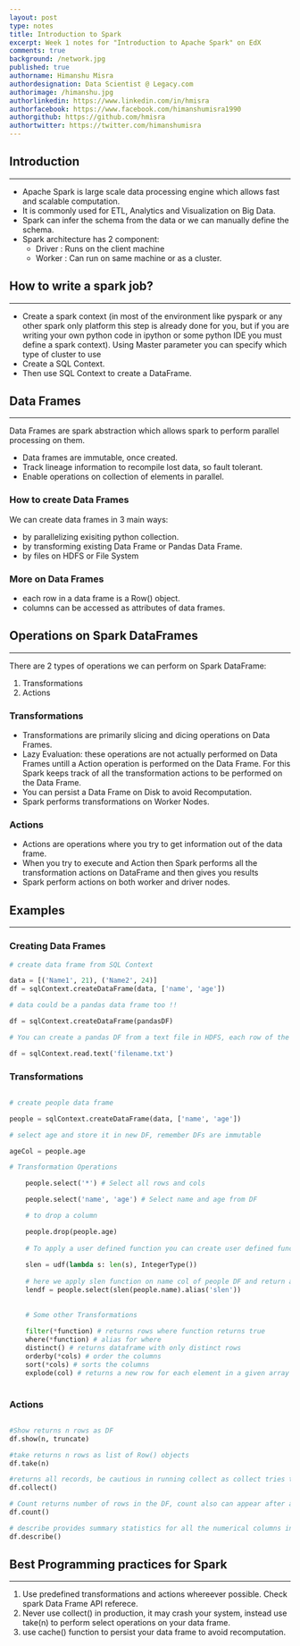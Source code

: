 ```yaml
---
layout: post
type: notes
title: Introduction to Spark
excerpt: Week 1 notes for "Introduction to Apache Spark" on EdX
comments: true
background: /network.jpg
published: true
authorname: Himanshu Misra
authordesignation: Data Scientist @ Legacy.com
authorimage: /himanshu.jpg
authorlinkedin: https://www.linkedin.com/in/hmisra
authorfacebook: https://www.facebook.com/himanshumisra1990
authorgithub: https://github.com/hmisra
authortwitter: https://twitter.com/himanshumisra
---
```





## Introduction
------

* Apache Spark is large scale data processing engine which allows fast and scalable computation.
* It is commonly used for ETL, Analytics and Visualization on Big Data.
* Spark can infer the schema from the data or we can manually define the schema.
* Spark architecture has 2 component:
    - Driver : Runs on the client machine
    - Worker : Can run on same machine or as a cluster.


## How to write a spark job?
------

* Create a spark context (in most of the environment like pyspark or any other spark only platform this step is already done for you, but if you are writing your own python code in ipython or some python IDE you must define a spark context). Using Master parameter you can specify which type of cluster to use
* Create a SQL Context.
* Then use SQL Context to create a DataFrame.

## Data Frames
------

Data Frames are spark abstraction which allows spark to perform parallel processing on them.

* Data frames are immutable, once created.
* Track lineage information to recompile lost data, so fault tolerant.
* Enable operations on collection of elements in parallel.

### How to create Data Frames


We can create data frames in 3 main ways:

* by parallelizing exisiting python collection.
* by transforming existing Data Frame or Pandas Data Frame.
* by files on HDFS or File System

### More on Data Frames


* each row in a data frame is a Row() object.
* columns can be accessed as attributes of data frames.

## Operations on Spark DataFrames
------

There are 2 types of operations we can perform on Spark DataFrame:
1. Transformations 
2. Actions

### Transformations

* Transformations are primarily slicing and dicing operations on Data Frames.
* Lazy Evaluation: these operations are not actually performed on Data Frames untill a Action operation is performed on the Data Frame. For this Spark keeps track of all the transformation actions to be performed on the Data Frame.
* You can persist a Data Frame on Disk to avoid Recomputation.
* Spark performs transformations on Worker Nodes.

### Actions

* Actions are operations where you try to get information out of the data frame. 
* When you try to execute and Action then Spark performs all the transformation actions on DataFrame and then gives you results
* Spark perform actions on both worker and driver nodes.

## Examples
------

### Creating Data Frames

``` python
# create data frame from SQL Context

data = [('Name1', 21), ('Name2', 24)]
df = sqlContext.createDataFrame(data, ['name', 'age'])

# data could be a pandas data frame too !!

df = sqlContext.createDataFrame(pandasDF)

# You can create a pandas DF from a text file in HDFS, each row of the file would be a Row() object in the Spark Data Frame

df = sqlContext.read.text('filename.txt')

```


### Transformations


```python

# create people data frame

people = sqlContext.createDataFrame(data, ['name', 'age'])

# select age and store it in new DF, remember DFs are immutable

ageCol = people.age

# Transformation Operations

    people.select('*') # Select all rows and cols

    people.select('name', 'age') # Select name and age from DF

    # to drop a column

    people.drop(people.age)
    
    # To apply a user defined function you can create user defined function to be applied on Data Frames using UDF. it accepts function definition and return type as argument
    
    slen = udf(lambda s: len(s), IntegerType())
                                         
    # here we apply slen function on name col of people DF and return a new DF where the results are under column named slen                                            
    lendf = people.select(slen(people.name).alias('slen'))
    
    
    # Some other Transformations
    
    filter(*function) # returns rows where function returns true
    where(*function) # alias for where
    distinct() # returns dataframe with only distinct rows
    orderby(*cols) # order the columns
    sort(*cols) # sorts the columns
    explode(col) # returns a new row for each element in a given array
    


```

### Actions

``` python

#Show returns n rows as DF
df.show(n, truncate) 

#take returns n rows as list of Row() objects
df.take(n)

#returns all records, be cautious in running collect as collect tries to return all the results and fits result in memory. If you have data which is more than size of your memory running collect would crash your program.
df.collect()

# Count returns number of rows in the DF, count also can appear after a group by operations as an aggregation, in that case count acts as a transformation.
df.count()

# describe provides summary statistics for all the numerical columns in the dataframe
df.describe()

```

## Best Programming practices for Spark
------

1. Use predefined transformations and actions whereever possible. Check spark Data Frame API referece.
2. Never use collect() in production, it may crash your system, instead use take(n) to perform select operations on your data frame.
3. use cache() function to persist your data frame to avoid recomputation.
